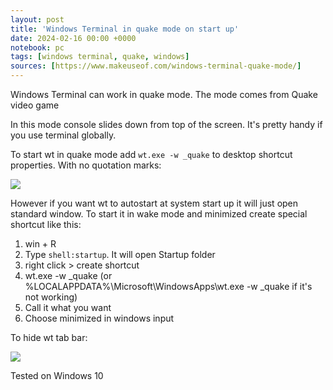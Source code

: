 ```yaml
---
layout: post
title: 'Windows Terminal in quake mode on start up'
date: 2024-02-16 00:00 +0000
notebook: pc
tags: [windows terminal, quake, windows]
sources: [https://www.makeuseof.com/windows-terminal-quake-mode/]
---
```

Windows Terminal can work in quake mode. The mode comes from Quake video game 

In this mode console slides down from top of the screen. It's pretty handy if you use terminal globally. 

To start wt in quake mode add `wt.exe -w _quake` to desktop shortcut properties. With no quotation marks:

![](../img/wt-quake-2.png)

However if you want wt to autostart at system start up it will just open standard window. To start it in wake mode and minimized create special shortcut like this:

1. win + R
2. Type `shell:startup`. It will open Startup folder
3. right click > create shortcut
4. wt.exe -w _quake (or %LOCALAPPDATA%\Microsoft\WindowsApps\wt.exe -w _quake if it's not working)
5. Call it what you want
6. Choose minimized in windows input

To hide wt tab bar:

![](../img/wt-quake-3.png)

Tested on Windows 10